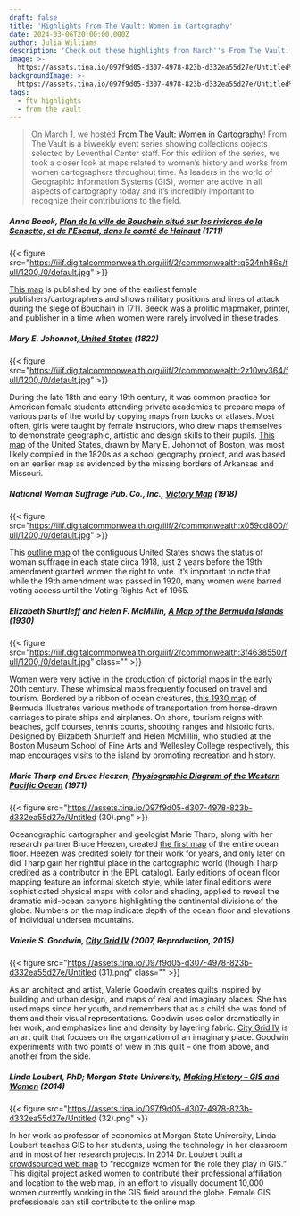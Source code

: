 ```yaml
---
draft: false
title: 'Highlights From The Vault: Women in Cartography'
date: 2024-03-06T20:00:00.000Z
author: Julia Williams
description: 'Check out these highlights from March''s From The Vault: Women in Cartography'
image: >-
  https://assets.tina.io/097f9d05-d307-4978-823b-d332ea55d27e/Untitled%20%2831%29.png
backgroundImage: >-
  https://assets.tina.io/097f9d05-d307-4978-823b-d332ea55d27e/Untitled%20%2831%29.png
tags:
  - ftv highlights
  - from the vault
---
```


> On March 1, we hosted [From The Vault: Women in Cartography](https://www.leventhalmap.org/event/ftv-2024-03-01-women-in-cartography/)! From The Vault is a biweekly event series showing collections objects selected by Leventhal Center staff. For this edition of the series, we took a closer look at maps related to women’s history and works from women cartographers throughout time. As leaders in the world of Geographic Information Systems (GIS), women are active in all aspects of cartography today and it’s incredibly important to recognize their contributions to the field.

##### Anna Beeck, [Plan de la ville de Bouchain situé sur les rivieres de la Sensette, et de l'Escaut, dans le comté de Hainaut](https://collections.leventhalmap.org/search/commonwealth:q524n429w) (1711)

{{< figure src="https://iiif.digitalcommonwealth.org/iiif/2/commonwealth:q524nh86s/full/1200,/0/default.jpg" >}}

[This map](https://collections.leventhalmap.org/search/commonwealth:q524n429w) is published by one of the earliest female publishers/cartographers and shows military positions and lines of attack during the siege of Bouchain in 1711. Beeck was a prolific mapmaker, printer, and publisher in a time when women were rarely involved in these trades.

##### Mary E. Johonnot,[ United States](https://collections.leventhalmap.org/search/commonwealth:2z10wv35v) (1822)

{{< figure src="https://iiif.digitalcommonwealth.org/iiif/2/commonwealth:2z10wv364/full/1200,/0/default.jpg" >}}

During the late 18th and early 19th century, it was common practice for American female students attending private academies to prepare maps of various parts of the world by copying maps from books or atlases. Most often, girls were taught by female instructors, who drew maps themselves to demonstrate geographic, artistic and design skills to their pupils. [This map](https://collections.leventhalmap.org/search/commonwealth:2z10wv35v) of the United States, drawn by Mary E. Johonnot of Boston, was most likely compiled in the 1820s as a school geography project, and was based on an earlier map as evidenced by the missing borders of Arkansas and Missouri.

##### National Woman Suffrage Pub. Co., Inc., [Victory Map](https://collections.leventhalmap.org/search/commonwealth:x059cd797) (1918)

{{< figure src="https://iiif.digitalcommonwealth.org/iiif/2/commonwealth:x059cd800/full/1200,/0/default.jpg" >}}

This [outline map](https://collections.leventhalmap.org/search/commonwealth:x059cd797) of the contiguous United States shows the status of woman suffrage in each state circa 1918, just 2 years before the 19th amendment granted women the right to vote. It’s important to note that while the 19th amendment was passed in 1920, many women were barred voting access until the Voting Rights Act of 1965.

##### Elizabeth Shurtleff and Helen F. McMillin, [A Map of the Bermuda Islands](https://collections.leventhalmap.org/search/commonwealth:3f463854q) (1930)

{{< figure src="https://iiif.digitalcommonwealth.org/iiif/2/commonwealth:3f4638550/full/1200,/0/default.jpg" class="" >}}

Women were very active in the production of pictorial maps in the early 20th century. These whimsical maps frequently focused on travel and tourism. Bordered by a ribbon of ocean creatures, [this 1930 map](https://collections.leventhalmap.org/search/commonwealth:3f463854q) of Bermuda illustrates various methods of transportation from horse-drawn carriages to pirate ships and airplanes. On shore, tourism reigns with beaches, golf courses, tennis courts, shooting ranges and historic forts. Designed by Elizabeth Shurtleff and Helen McMillin, who studied at the Boston Museum School of Fine Arts and Wellesley College respectively, this map encourages visits to the island by promoting recreation and history.

##### Marie Tharp and Bruce Heezen, [Physiographic Diagram of the Western Pacific Ocean](https://bpl.bibliocommons.com/v2/record/S75C4730543) (1971)

{{< figure src="https://assets.tina.io/097f9d05-d307-4978-823b-d332ea55d27e/Untitled (30).png" >}}

Oceanographic cartographer and geologist Marie Tharp, along with her research partner Bruce Heezen, created [the first map](https://bpl.bibliocommons.com/v2/record/S75C4730543) of the entire ocean floor. Heezen was credited solely for their work for years, and only later on did Tharp gain her rightful place in the cartographic world (though Tharp credited as a contributor in the BPL catalog). Early editions of ocean floor mapping feature an informal sketch style, while later final editions were sophisticated physical maps with color and shading, applied to reveal the dramatic mid-ocean canyons highlighting the continental divisions of the globe. Numbers on the map indicate depth of the ocean floor and elevations of individual undersea mountains.

##### Valerie S. Goodwin, [City Grid IV](https://bpl.bibliocommons.com/v2/record/S75C5709931) (2007, Reproduction, 2015)

{{< figure src="https://assets.tina.io/097f9d05-d307-4978-823b-d332ea55d27e/Untitled (31).png" class="" >}}

As an architect and artist, Valerie Goodwin creates quilts inspired by building and urban design, and maps of real and imaginary places. She has used maps since her youth, and remembers that as a child she was fond of them and their visual representations. Goodwin uses color dramatically in her work, and emphasizes line and density by layering fabric. [City Grid IV](https://bpl.bibliocommons.com/v2/record/S75C5709931) is an art quilt that focuses on the organization of an imaginary place. Goodwin experiments with two points of view in this quilt – one from above, and another from the side.

##### Linda Loubert, PhD; Morgan State University, [Making History – GIS and Women](https://arcg.is/1Cj1zj) (2014) 

{{< figure src="https://assets.tina.io/097f9d05-d307-4978-823b-d332ea55d27e/Untitled (32).png" >}}

In her work as professor of economics at Morgan State University, Linda Loubert teaches GIS to her students, using the technology in her classroom and in most of her research projects. In 2014 Dr. Loubert built a [crowdsourced web map](https://arcg.is/1Cj1zj) to “recognize women for the role they play in GIS.” This digital project asked women to contribute their professional affiliation and location to the web map, in an effort to visually document 10,000 women currently working in the GIS field around the globe. Female GIS professionals can still contribute to the online map.
